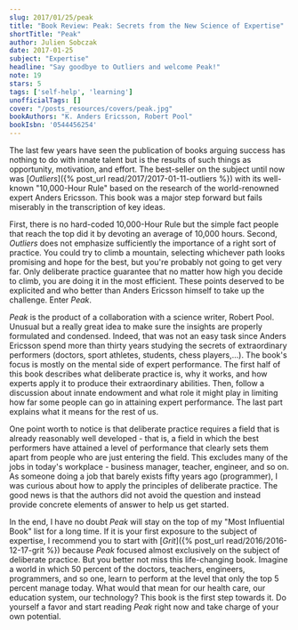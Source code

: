 ```yaml
---
slug: 2017/01/25/peak
title: "Book Review: Peak: Secrets from the New Science of Expertise"
shortTitle: "Peak"
author: Julien Sobczak
date: 2017-01-25
subject: "Expertise"
headline: "Say goodbye to Outliers and welcome Peak!"
note: 19
stars: 5
tags: ['self-help', 'learning']
unofficialTags: []
cover: "/posts_resources/covers/peak.jpg"
bookAuthors: "K. Anders Ericsson, Robert Pool"
bookIsbn: '0544456254'
---
```



The last few years have seen the publication of books arguing success has nothing to do with innate talent but is the results of such things as opportunity, motivation, and effort. The best-seller on the subject until now was [*Outliers*]({% post_url read/2017/2017-01-11-outliers %}) with its well-known "10,000-Hour Rule" based on the research of the world-renowned expert Anders Ericsson. This book was a major step forward but fails miserably in the transcription of key ideas.

First, there is no hard-coded 10,000-Hour Rule but the simple fact people that reach the top did it by devoting an average of 10,000 hours. Second, *Outliers* does not emphasize sufficiently the importance of a right sort of practice. You could try to climb a mountain, selecting whichever path looks promising and hope for the best, but you're probably not going to get very far. Only deliberate practice guarantee that no matter how high you decide to climb, you are doing it in the most efficient. These points deserved to be explicited and who better than Anders Ericsson himself to take up the challenge. Enter *Peak*.

*Peak* is the product of a collaboration with a science writer, Robert Pool. Unusual but a really great idea to make sure the insights are properly formulated and condensed. Indeed, that was not an easy task since Anders Ericsson spend more than thirty years studying the secrets of extraordinary performers (doctors, sport athletes, students, chess players,...). The book's focus is mostly on the mental side of expert performance. The first half of this book describes what deliberate practice is, why it works, and how experts apply it to produce their extraordinary abilities. Then, follow a discussion about innate endowment and what role it might play in limiting how far some people can go in attaining expert performance. The last part explains what it means for the rest of us.

One point worth to notice is that deliberate practice requires a field that is already reasonably well developed - that is, a field in which the best performers have attained a level of performance that clearly sets them apart from people who are just entering the field. This excludes many of the jobs in today's workplace - business manager, teacher, engineer, and so on. As someone doing a job that barely exists fifty years ago (programmer), I was curious about how to apply the principles of deliberate practice. The good news is that the authors did not avoid the question and instead provide concrete elements of answer to help us get started.

In the end, I have no doubt *Peak* will stay on the top of my "Most Influential Book" list for a long time. If it is your first exposure to the subject of expertise, I recommend you to start with [*Grit*]({% post_url read/2016/2016-12-17-grit %}) because *Peak* focused almost exclusively on the subject of deliberate practice. But you better not miss this life-changing book. Imagine a world in which 50 percent of the doctors, teachers, engineers, programmers, and so one, learn to perform at the level that only the top 5 percent manage today. What would that mean for our health care, our education system, our technology? This book is the first step towards it. Do yourself a favor and start reading *Peak* right now and take charge of your own potential.

